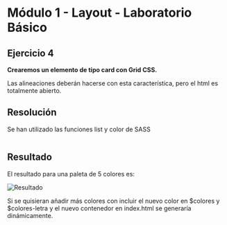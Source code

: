 # Módulo 1 - Layout - Laboratorio Básico

## Ejercicio 4

<b>Crearemos un elemento de tipo card con Grid CSS.</b>

Las alineaciones deberán hacerse con esta característica, pero el html es totalmente abierto.

## Resolución

Se han utilizado las funciones list y color de SASS

```CSS

```

## Resultado

El resultado para una paleta de 5 colores es:</p>

![Resultado](./imagenes/PaletaColores.png)

Si se quisieran añadir más colores con incluir el nuevo color en $colores y $colores-letra y el nuevo contenedor en index.html se generaría dinámicamente.
